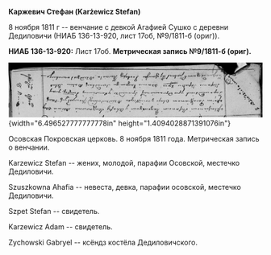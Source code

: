 **Каржевич Стефан (Karżewicz Stefan)**

8 ноября 1811 г -- венчание с девкой Агафией Сушко с деревни Дедиловичи
(НИАБ 136-13-920, лист 17об, №9/1811-б (ориг)).

**НИАБ 136-13-920:** Лист 17об. **Метрическая запись №9/1811-б (ориг).**

![](./media/86cfef79734ea47adfeb55f7d2be0b585cae2234.png){width="6.496527777777778in"
height="1.4094028871391076in"}

Осовская Покровская церковь. 8 ноября 1811 года. Метрическая запись о
венчании.

Karzewicz Stefan -- жених, молодой, парафии Осовской, местечко
Дедиловичи.

Szuszkowna Ahafia -- невеста, девка, парафии осовской, местечко
Дедиловичи.

Szpet Stefan -- свидетель.

Karzewicz Adam -- свидетель.

Zychowski Gabryel -- ксёндз костёла Дедиловичского.
